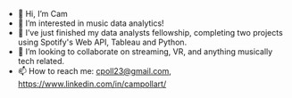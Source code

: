 - 👋 Hi, I’m Cam
- 👀 I’m interested in music data analytics!
- 🌱 I’ve just finished my data analysts fellowship, completing two projects using Spotify's Web API, Tableau and Python.
- 💞️ I’m looking to collaborate on streaming, VR, and anything musically tech related.
- 📫 How to reach me: cpoll23@gmail.com, https://www.linkedin.com/in/campollart/

<!---
cpoll23/cpoll23 is a ✨ special ✨ repository because its `README.md` (this file) appears on your GitHub profile.
You can click the Preview link to take a look at your changes.
--->

